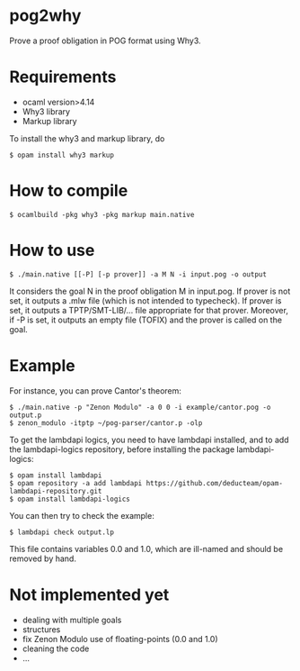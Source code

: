 # pog2why
Prove a proof obligation in POG format using Why3.

# Requirements
- ocaml version>4.14
- Why3 library
- Markup library

To install the why3 and markup library, do
```
$ opam install why3 markup
```

# How to compile
```
$ ocamlbuild -pkg why3 -pkg markup main.native
```

# How to use
```
$ ./main.native [[-P] [-p prover]] -a M N -i input.pog -o output
```

It considers the goal N in the proof obligation M in input.pog. If prover is not set, it outputs a .mlw file (which is not intended to typecheck).
If prover is set, it outputs a TPTP/SMT-LIB/... file appropriate for that prover.
Moreover, if -P is set, it outputs an empty file (TOFIX) and the prover is called on the goal.

# Example
For instance, you can prove Cantor's theorem:
```
$ ./main.native -p "Zenon Modulo" -a 0 0 -i example/cantor.pog -o output.p
$ zenon_modulo -itptp ~/pog-parser/cantor.p -olp
```

To get the lambdapi logics, you need to have lambdapi installed, and to add the lambdapi-logics repository, before installing the package lambdapi-logics:

```
$ opam install lambdapi
$ opam repository -a add lambdapi https://github.com/deducteam/opam-lambdapi-repository.git
$ opam install lambdapi-logics
```

You can then try to check the example:
```
$ lambdapi check output.lp
```

This file contains variables 0.0 and 1.0, which are ill-named and should be removed by hand.

# Not implemented yet
- dealing with multiple goals
- structures
- fix Zenon Modulo use of floating-points (0.0 and 1.0)
- cleaning the code
- ...
